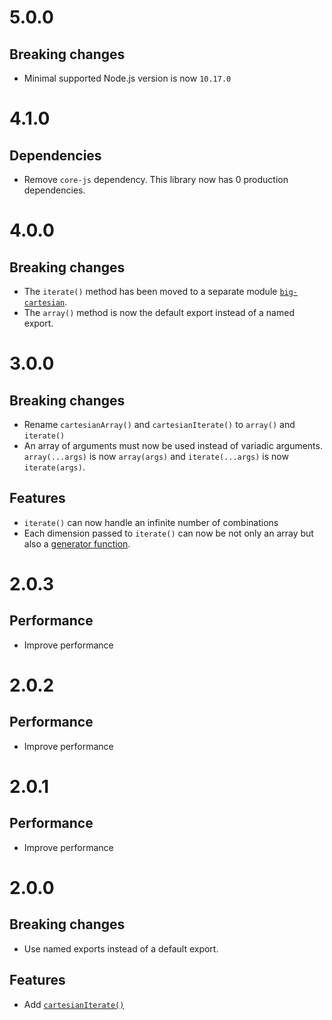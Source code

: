 # 5.0.0

## Breaking changes

- Minimal supported Node.js version is now `10.17.0`

# 4.1.0

## Dependencies

- Remove `core-js` dependency. This library now has 0 production dependencies.

# 4.0.0

## Breaking changes

- The `iterate()` method has been moved to a separate module
  [`big-cartesian`](https://github.com/ehmicky/big-cartesian).
- The `array()` method is now the default export instead of a named export.

# 3.0.0

## Breaking changes

- Rename `cartesianArray()` and `cartesianIterate()` to `array()` and
  `iterate()`
- An array of arguments must now be used instead of variadic arguments.
  `array(...args)` is now `array(args)` and `iterate(...args)` is now
  `iterate(args)`.

## Features

- `iterate()` can now handle an infinite number of combinations
- Each dimension passed to `iterate()` can now be not only an array but also a
  [generator function](https://developer.mozilla.org/en-US/docs/Web/JavaScript/Guide/Iterators_and_Generators).

# 2.0.3

## Performance

- Improve performance

# 2.0.2

## Performance

- Improve performance

# 2.0.1

## Performance

- Improve performance

# 2.0.0

## Breaking changes

- Use named exports instead of a default export.

## Features

- Add
  [`cartesianIterate()`](https://github.com/ehmicky/fast-cartesian#cartesianiterateinputs)
